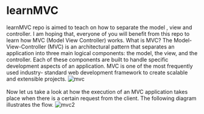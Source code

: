 # learnMVC
learnMVC repo is aimed to teach on how to separate the model , view and controller.
I am hoping that, everyone of you will benefit from this repo to learn how MVC
(Model View Controller) works.
What is MVC?
The Model-View-Controller (MVC) is an architectural pattern that separates an 
application into three main logical components: the model, the view, and the 
controller. Each of these components are built to handle specific development
aspects of an application. MVC is one of the most frequently used industry-
standard web development framework to create scalable and extensible projects.
![mvc](https://cloud.githubusercontent.com/assets/23619819/25797835/d88c7732-33ac-11e7-906d-c816cf35b567.JPG)
<br></br>
Now let us take a look at how the execution of an MVC application takes place
when there is a certain request from the client. The following diagram 
illustrates the flow.
![mvc2](https://cloud.githubusercontent.com/assets/23619819/25798287/905aee24-33ae-11e7-81d9-efe15ba7a07a.JPG)




